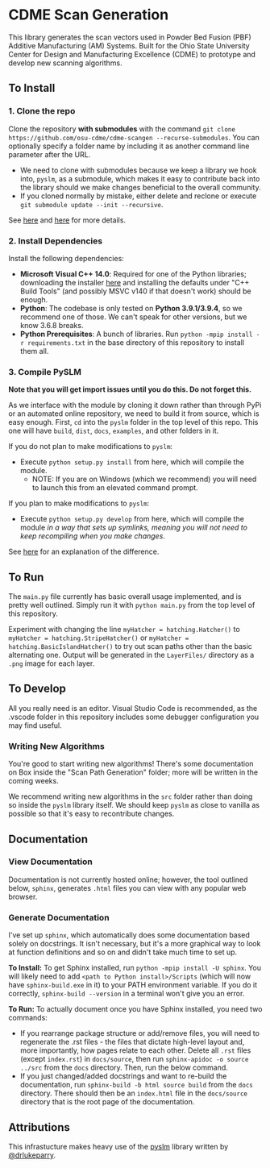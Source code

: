 # CDME Scan Generation

This library generates the scan vectors used in Powder Bed Fusion (PBF) Additive Manufacturing (AM) Systems. Built for the Ohio State University Center for Design and Manufacturing Excellence (CDME) to prototype and develop new scanning algorithms.

## To Install

### 1. Clone the repo 
Clone the repository **with submodules** with the command `git clone https://github.com/osu-cdme/cdme-scangen --recurse-submodules`. You can optionally specify a folder name by including it as another command line parameter after the URL. 
- We need to clone with submodules because we keep a library we hook into, `pyslm`, as a submodule, which makes it easy to contribute back into the library should we make changes beneficial to the overall community.
- If you cloned normally by mistake, either delete and reclone or execute `git submodule update --init --recursive`.

See [here](http://openmetric.org/til/programming/git-pull-with-submodule/) and [here](https://stackoverflow.com/questions/1030169/easy-way-to-pull-latest-of-all-git-submodules) for more details.

### 2. Install Dependencies
Install the following dependencies:

- **Microsoft Visual C++ 14.0**: Required for one of the Python libraries; downloading the installer [here](https://visualstudio.microsoft.com/visual-cpp-build-tools/) and installing the defaults under "C++ Build Tools" (and possibly MSVC v140 if that doesn't work) should be enough.
- **Python**: The codebase is only tested on **Python 3.9.1/3.9.4**, so we recommend one of those. We can't speak for other versions, but we know 3.6.8 breaks. 
- **Python Prerequisites**: A bunch of libraries. Run `python -mpip install -r requirements.txt` in the base directory of this repository to install them all.

### 3. Compile PySLM
**Note that you will get import issues until you do this. Do not forget this.**

As we interface with the module by cloning it down rather than through PyPi or an automated online repository, we need to build it from source, which is easy enough. First, `cd` into the `pyslm` folder in the top level of this repo. This one will have `build`, `dist`, `docs`, `examples`, and other folders in it.

If you do not plan to make modifications to `pyslm`:
-  Execute `python setup.py install` from here, which will compile the module. 
    - NOTE: If you are on Windows (which we recommend) you will need to launch this from an elevated command prompt.

If you plan to make modifications to `pyslm`: 
- Execute `python setup.py develop` from here, which will compile the module *in a way that sets up symlinks, meaning you will not need to keep recompiling when you make changes*. 

See [here](https://stackoverflow.com/questions/19048732/python-setup-py-develop-vs-install) for an explanation of the difference. 

## To Run

The `main.py` file currently has basic overall usage implemented, and is pretty well outlined. Simply run it with `python main.py` from the top level of this repository. 

Experiment with changing the line `myHatcher = hatching.Hatcher()` to `myHatcher = hatching.StripeHatcher()` or `myHatcher = hatching.BasicIslandHatcher()` to try out scan paths other than the basic alternating one. Output will be generated in the `LayerFiles/` directory as a `.png` image for each layer.

## To Develop
All you really need is an editor. Visual Studio Code is recommended, as the .vscode folder in this repository includes some debugger configuration you may find useful. 

### Writing New Algorithms
You're good to start writing new algorithms! There's some documentation on Box inside the "Scan Path Generation" folder; more will be written in the coming weeks. 

We recommend writing new algorithms in the `src` folder rather than doing so inside the `pyslm` library itself. We should keep `pyslm` as close to vanilla as possible so that it's easy to recontribute changes.

## Documentation

### View Documentation
Documentation is not currently hosted online; however, the tool outlined below, `sphinx`, generates `.html` files you can view with any popular web browser.

### Generate Documentation
I've set up `sphinx`, which automatically does some documentation based solely on docstrings. It isn't necessary, but it's a more graphical way to look at function definitions and so on and didn't take much time to set up. 

**To Install:** To get Sphinx installed, run `python -mpip install -U sphinx`. You will likely need to add `<path to Python install>/Scripts` (which will now have `sphinx-build.exe` in it) to your PATH environment variable. If you do it correctly, `sphinx-build --version` in a terminal won't give you an error.

**To Run:** To actually document once you have Sphinx installed, you need two commands: 
- If you rearrange package structure or add/remove files, you will need to regenerate the .rst files - the files that dictate high-level layout and, more importantly, how pages relate to each other. Delete all `.rst` files (except `index.rst`) in `docs/source`, then run `sphinx-apidoc -o source ../src` from the `docs` directory. Then, run the below command.
- If you just changed/added docstrings and want to re-build the documentation, run `sphinx-build -b html source build` from the `docs` directory. There should then be an `index.html` file in the `docs/source` directory that is the root page of the documentation. 

## Attributions

This infrastucture makes heavy use of the [pyslm](https://github.com/drlukeparry/pyslm/) library written by [@drlukeparry](https://github.com/drlukeparry). 
